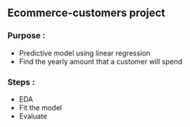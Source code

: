 ## Ecommerce-customers project  
### Purpose :  
  
- Predictive model using linear regression  
- Find the yearly amount that a customer will spend  
  
### Steps : 
- EDA
- Fit the model  
- Evaluate  
